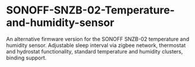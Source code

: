 # SONOFF-SNZB-02-Temperature-and-humidity-sensor
An alternative firmware version for the SONOFF SNZB-02 temperature and humidity sensor. Adjustable sleep interval via zigbee network, thermostat and hydrostat functionality, standard temperature and humidity clusters, binding support.
